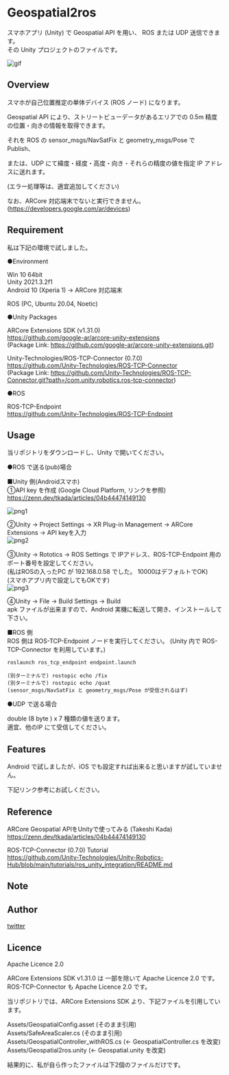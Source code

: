 # Geospatial2ros

スマホアプリ (Unity) で Geospatial API を用い、 ROS または UDP 送信できます。  
その Unity プロジェクトのファイルです。

![gif](https://github.com/devemin/Geospatial2ros/blob/main/images/top.gif)

## Overview

スマホが自己位置推定の単体デバイス (ROS ノード) になります。

Geospatial API により、ストリートビューデータがあるエリアでの 0.5m 精度の位置・向きの情報を取得できます。

それを ROS の sensor_msgs/NavSatFix と geometry_msgs/Pose で Publish、

または、UDP にて緯度・経度・高度・向き・それらの精度の値を指定 IP アドレスに送れます。

(エラー処理等は、適宜追加してください)

なお、ARCore 対応端末でないと実行できません。  
(https://developers.google.com/ar/devices)


## Requirement

私は下記の環境で試しました。

●Environment

Win 10 64bit  
Unity 2021.3.2f1  
Android 10 (Xperia 1) -> ARCore 対応端末

ROS (PC, Ubuntu 20.04, Noetic)


●Unity Packages

ARCore Extensions SDK (v1.31.0)  
https://github.com/google-ar/arcore-unity-extensions  
(Package Link: https://github.com/google-ar/arcore-unity-extensions.git)  

Unity-Technologies/ROS-TCP-Connector (0.7.0)  
https://github.com/Unity-Technologies/ROS-TCP-Connector  
(Package Link: https://github.com/Unity-Technologies/ROS-TCP-Connector.git?path=/com.unity.robotics.ros-tcp-connector)  


●ROS

ROS-TCP-Endpoint  
https://github.com/Unity-Technologies/ROS-TCP-Endpoint


## Usage

当リポジトリをダウンロードし、Unity で開いてください。


●ROS で送る(pub)場合

■Unity 側(Androidスマホ)  
①API key を作成 (Google Cloud Platform, リンクを参照)  
https://zenn.dev/tkada/articles/04b44474149130

![png1](https://github.com/devemin/Geospatial2ros/blob/main/images/apikey.png)

②Unity -> Project Settings -> XR Plug-in Management -> ARCore Extensions -> API keyを入力  
![png2](https://github.com/devemin/Geospatial2ros/blob/main/images/apikey2.png)

③Unity -> Rototics -> ROS Settings で IPアドレス、ROS-TCP-Endpoint 用のポート番号を設定してください。  
(私はROSの入ったPC が 192.168.0.58 でした。 10000はデフォルトでOK)  
(スマホアプリ内で設定してもOKです)  
![png3](https://github.com/devemin/Geospatial2ros/blob/main/images/rossetting.png)

④Unity -> File -> Build Settings -> Build  
apk ファイルが出来ますので、Android 実機に転送して開き、インストールして下さい。  


■ROS 側  
ROS 側は ROS-TCP-Endpoint ノードを実行してください。 (Unity 内で ROS-TCP-Connector を利用しています。)

```
roslaunch ros_tcp_endpoint endpoint.launch

(別ターミナルで) rostopic echo /fix
(別ターミナルで) rostopic echo /quat
(sensor_msgs/NavSatFix と geometry_msgs/Pose が受信されるはず)

```

●UDP で送る場合

double (8 byte ) x 7 種類の値を送ります。  
適宜、他のIP にて受信してください。


## Features

Android で試しましたが、iOS でも設定すれば出来ると思いますが試していません。

下記リンク参考にお試しください。

## Reference

ARCore Geospatial APIをUnityで使ってみる (Takeshi Kada)  
https://zenn.dev/tkada/articles/04b44474149130

ROS-TCP-Connector (0.7.0) Tutorial  
https://github.com/Unity-Technologies/Unity-Robotics-Hub/blob/main/tutorials/ros_unity_integration/README.md


## Note





## Author

[twitter](https://twitter.com/devemin)


## Licence

Apache Licence 2.0

ARCore Extensions SDK v1.31.0 は 一部を除いて Apache Licence 2.0 です。  
ROS-TCP-Connector も Apache Licence 2.0 です。

当リポジトリでは、ARCore Extensions SDK より、下記ファイルを引用しています。

Assets/GeospatialConfig.asset (そのまま引用)  
Assets/SafeAreaScaler.cs (そのまま引用)  
Assets/GeospatialController_withROS.cs (<- GeospatialController.cs を改変)  
Assets/Geospatial2ros.unity (<- Geospatial.unity を改変)  

結果的に、私が自ら作ったファイルは下2個のファイルだけです。
